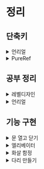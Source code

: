 # 정리

## 단축키
<details>
<summary>언리얼</summary>

**기존**

- 뷰포트 확대 : F10, F11
- 뷰포트 위치 저장 : Ctrl +숫자
- 뷰포트 저장된 위치로 이동 : 숫자
- 그룹 or 리그룹 : Ctrl + G
- 언그룹 : Shift + G
- 선택된 액터 붙이기 : Alt + B → 마지막에 선택한 게 대빵으로 되는 것. 나머지 전부 어태치.
- 위치 그리드 스냅값 조절 : [ , ]
- 게임 뷰 : G / 게임에서 보이는 대로 표시
- Gizmo 확대 및 축소(expand, shrink transform widget) : Alt + [ , ]
- 투명 머티리얼 클릭되게 하기 : T
- Post Process Bloom 꺼짐 : alt + F → 선명하게 작업 가능

---


**내가 지정한 단축키**

- 잠금 : Shift + 0
- 잠금 해제 : Shift + 9
- 액터 이동 잠금 : Shift + 8
- 그리드 스냅 : Z
- 회전 스냅 : X
- 스케일 스냅 : C
- 여기에 피벗 오프셋 설정 : B
- CubeGr : G
- 뷰포트 최대화 : Alt + W      (3dsmax와 동일)
- 선택된 액터만 표시(5.0) / 선택만 표시(5.3) : I
- 메시 에지 : O
- 트랜스폼 좌표계 순환 : `
- 그룹에서 제거 : Shift + 7
- 그룹에 추가 :  Shift + 6
- 그리드에 맞추기 : Ctrl + SpaceBar
</details>


<details>
<summary>PureRef</summary>



### 📌 PureRef 단축키 & 사용법 정리표

| 분류             | 기능                    | 단축키 / 사용법                                      |
| -------------- | --------------------- | ---------------------------------------------- |
| 🔍 **탐색**      | 화면 이동 (Pan)           | 마우스 휠 클릭 드래그                                   |
|                | 확대 / 축소               | Ctrl + 마우스 휠                                   |
|                | 전체 보기로 리셋             | `F`                                            |
|                | 보드 가운데 정렬             | `Ctrl + 0`                                     |
|                | 보드 크기 자동 맞춤           | `Ctrl + A`                                     |
| 🖼️ **이미지 조작** | 이미지 선택                | 클릭 (여러 개: Shift 클릭)                            |
|                | 이동                    | 드래그                                            |
|                | 회전                    | Ctrl + 마우스 휠                                   |
|                | 크기 조절                 | Alt + 드래그                                      |
|                | 정사각형 비율로 크기 조절        | Shift + Alt + 드래그                              |
|                | 그룹 만들기                | `Ctrl + G`                                     |
|                | 그룹 해제                 | `Ctrl + Shift + G`                             |
|                | 정렬 (왼쪽/오른쪽 등)         | `Ctrl + Shift + 방향키`                           |
|                | 격자에 맞추기               | `Ctrl + Shift + S`                             |
|                | 이미지 잠금                | `L` (선택된 이미지)                                  |
|                | 이미지 잠금 해제             | `Shift + L`                                    |
|                | 이미지 회전 초기화            | `Ctrl + R`                                     |
|                | 이미지 투명도 조절            | `숫자키 (1~9)`                                    |
| 📁 **파일**      | 이미지 드래그 삽입            | 폴더나 웹에서 이미지 직접 드래그                             |
|                | 저장                    | `Ctrl + S`                                     |
|                | 다른 이름으로 저장            | `Ctrl + Shift + S`                             |
|                | 새 보드 생성               | `Ctrl + N`                                     |
|                | 불러오기                  | `Ctrl + O`                                     |
|                | 내보내기 (이미지 등)          | 오른쪽 클릭 → Export                                |
| 👁️ **보기 설정**  | 항상 위에 고정              | `Ctrl + Shift + A` 또는 오른쪽 클릭 > "Always on Top" |
|                | 창 가장자리 안보이게           | 오른쪽 클릭 → "Transparent to Mouse"                |
|                | 창 프레임 숨기기 (진짜 깨끗한 화면) | `Ctrl + Shift + P`                             |
| 🧰 **기타**      | 단축키 보기                | 오른쪽 클릭 → "Settings" > "Keybindings"            |
|                | 설정 창 열기               | `Ctrl + K`                                     |

---

</details>







## 공부 정리
<details>
<summary>레벨디자인 </summary>


[유튜브: 레벨디자인 원칙](https://www.youtube.com/watch?v=iNEe3KhMvXM)

[유튜브: 레벨디자인 워크샵](https://www.youtube.com/watch?v=I1yBJD4yRss)

[유튜브: 레벨디자인 트릭](https://www.youtube.com/watch?v=K2Xgk9tQ0HY)

[유튜브: 레벨디자인 근본](https://www.youtube.com/watch?v=dF96uVR3cKk)

[유튜브:레벨디자인 스토리](https://www.youtube.com/watch?v=RwlnCn2EB9o)


---

[사이트: 레벨디자인 101](https://medium.com/my-games-company/level-design-101-the-language-of-location-development-6d940a01b949)

[사이트: 레벨디자인 책](https://book.leveldesignbook.com/process/blockout)



## 🎮 1. **Game Maker’s Toolkit (GMTK) – Mark Brown**

* 📺 **채널 전체**: [Game Maker's Toolkit](https://www.youtube.com/channel/UCqJ-Xo29CKyLTjn6z2XwYAw)

* 📚 **추천 영상**:

  * [How Level Design Can Tell a Story](https://www.youtube.com/watch?v=RwlnCn2EB9o)
  * [10 Game Design Lessons from 10 Years of GMTK](https://www.youtube.com/watch?v=Cm2_drGLGbc)
  * [Making It Takes Two's Best Level](https://www.youtube.com/watch?v=QbMF1nCiIkQ)

Mark Brown의 GMTK는 게임 디자인과 레벨 디자인에 대한 깊이 있는 분석을 제공합니다. 특히, 시선 유도, 공간 구성, 내러티브 전달 등 레벨 디자인의 핵심 요소를 다루는 영상들이 많습니다.([Wikipédia, l'encyclopédie libre][1])

---

## 📘 2. **Extra Credits – Game Design 시리즈**

* 📺 **채널 전체**: [Extra Credits](https://www.youtube.com/user/ExtraCreditz)

* 📚 **추천 영상**:

  * [An Introduction to Level Design in Video Games](https://www.youtube.com/watch?v=pNvUWHquSHc)
  * [Backtracking and Level Design - Making a Way Out](https://www.youtube.com/watch?v=-H97gCCJFXA)
  * [Overwatch and Asymmetric Level Design](https://www.youtube.com/watch?v=4DynhzEQtog)

Extra Credits는 게임 디자인의 다양한 주제를 다루며, 레벨 디자인의 기본 원칙부터 고급 전략까지 폭넓게 설명합니다. 특히, 다양한 게임 사례를 통해 이론을 실제에 적용하는 방법을 배울 수 있습니다.

---

## 🎓 3. **GDC (Game Developers Conference) – 레벨 디자인 강연**

* 📺 **플레이리스트**: [GDC Level Design Talks](https://www.youtube.com/playlist?list=PLgXVQbXBZAKLJeQvD7MlaW-GHNkitBcGZ)

* 📚 **추천 강연**:

  * [Level Design in a Day: A Series of First Steps](https://www.youtube.com/watch?v=R75g3elj7y4)
  * [Level Design in a Day: Level Design Histories and Futures](https://www.youtube.com/watch?v=58WUEtoAlSw)
  * [Ten Principles for Good Level Design](https://www.youtube.com/watch?v=iNEe3KhMvXM)
  * [Level Design Workshop: Designing Celeste](https://www.youtube.com/watch?v=4RlpMhBKNr0)

GDC의 강연들은 현업 개발자들의 실전 경험과 노하우를 공유하는 자리로, 레벨 디자인의 다양한 측면을 깊이 있게 다룹니다. 특히, 실제 게임 개발 사례를 통해 이론을 현실에 적용하는 방법을 배울 수 있습니다.

---

## 🧭 4. **추가 추천 플레이리스트**

* 📺 **The Ultimate Level Design Playlist**: [링크](https://www.youtube.com/playlist?list=PL1Ei8T50vpOdPreZetsUTtITobCHTvyRo)

이 플레이리스트는 다양한 레벨 디자인 관련 영상들을 모아놓은 것으로, 여러 제작자의 관점을 비교하며 학습할 수 있습니다.

---

[1]: https://fr.wikipedia.org/wiki/Game_Maker%27s_Toolkit?utm_source=chatgpt.com "Game Maker's Toolkit"

</details>

<details>
<summary>언리얼</summary>


[유튜브: 이벤트 디스패쳐](https://www.youtube.com/watch?v=uBl9kIdOT-k)

[유튜브: 블루프린트 통신](https://dev.epicgames.com/community/learning/courses/LWv/unreal-engine-blueprint-communication/OzK8/unreal-engine-introduction-to-blueprint-communication)

</details>




## 기능 구현
<details>
<summary>문 열고 닫기</summary>

### [유튜브: 문 열고 닫기](https://www.youtube.com/watch?v=4KlQCaSmJCc)
### Door Parent
![image](https://github.com/user-attachments/assets/fbc5a2d9-d8d4-49ff-aa63-c26a041889f3)

### Door Child
![image](https://github.com/user-attachments/assets/476341ce-b0c7-497a-bf56-4c655b89c296)


</details>

<details>
<summary>엘리베이터</summary>

### [유튜브: Lerp를 이용한 이동형 오브젝트](https://www.youtube.com/watch?v=y9dZv1KBoaQ)
### Elevator
![image](https://github.com/user-attachments/assets/569104af-9e6c-4c65-99b6-dc49abc99334)

![image](https://github.com/user-attachments/assets/c2210892-0301-4204-85fc-b9aef7c1b299)

</details>

<details>
<summary>화살 함정</summary>

### [유튜브: 화살 함정](https://www.youtube.com/watch?v=psowJcOg6Vs)
### [유튜브: 화살 함정 액터 설정](https://www.youtube.com/watch?v=5L5oVSEum08)
### [유튜브: 화살 함정 블루프린트 설정](https://www.youtube.com/watch?v=s4YMltsdErc&t=140s)
### [유튜브: 화살 대미지](https://www.youtube.com/watch?v=Lf4VAzBBGO0)

![image](https://github.com/user-attachments/assets/e9a56788-9c90-43a9-be75-910444f451d5)

![image](https://github.com/user-attachments/assets/d9aa7d9e-23b8-403c-ab22-4101a37804ba)

</details>

<details>
<summary>다리 만들기</summary>

### [유튜브: 블루프린트 통신](https://www.youtube.com/watch?v=-7jJTKPwx8w)
### [언리얼: 블루프린트 통신](https://dev.epicgames.com/community/learning/courses/LWv/unreal-engine-blueprint-communication/8nv8/unreal-engine-level-blueprint)

![image](https://github.com/user-attachments/assets/35c9f157-4040-4441-aba7-ad919b76700d)

</details>
